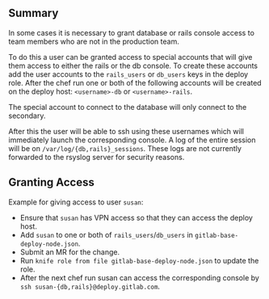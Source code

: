 ## Summary

In some cases it is necessary to grant database or rails console access
to team members who are not in the production team.

To do this a user can be granted access to special accounts that will give them
access to either the rails or the db console. To create these accounts add the user
accounts to the `rails_users` or `db_users` keys in the deploy role. After
the chef run one or both of the following accounts will be created on the 
deploy host:  `<username>-db` or `<username>-rails`.

The special account to connect to the database will only connect to the
secondary.

After this the user will be able to ssh using these usernames which will
immediately launch the corresponding console. A log of the entire session
will be on `/var/log/{db,rails}_sessions`. These logs are not currently
forwarded to the rsyslog server for security reasons.

## Granting Access

Example for giving access to user `susan`:

* Ensure that `susan` has VPN access so that they can access the deploy host.
* Add `susan` to one or both of `rails_users`/`db_users` in `gitlab-base-deploy-node.json`.
* Submit an MR for the change.
* Run `knife role from file gitlab-base-deploy-node.json` to update the role.
* After the next chef run susan can access the corresponding console by `ssh susan-{db,rails}@deploy.gitlab.com`.
